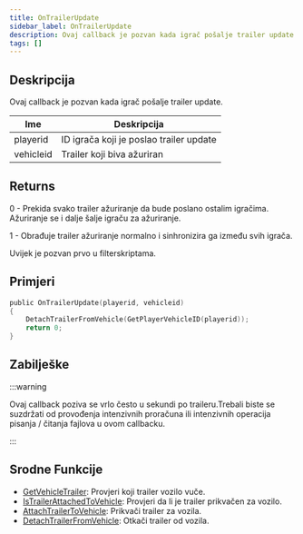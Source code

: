 ```yaml
---
title: OnTrailerUpdate
sidebar_label: OnTrailerUpdate
description: Ovaj callback je pozvan kada igrač pošalje trailer update.
tags: []
---
```


## Deskripcija

Ovaj callback je pozvan kada igrač pošalje trailer update.

| Ime       | Deskripcija                             |
| --------- | --------------------------------------- |
| playerid  | ID igrača koji je poslao trailer update |
| vehicleid | Trailer koji biva ažuriran              |

## Returns

0 - Prekida svako trailer ažuriranje da bude poslano ostalim igračima. Ažuriranje se i dalje šalje igraču za ažuriranje.

1 - Obrađuje trailer ažuriranje normalno i sinhronizira ga između svih igrača.

Uvijek je pozvan prvo u filterskriptama.

## Primjeri

```c
public OnTrailerUpdate(playerid, vehicleid)
{
    DetachTrailerFromVehicle(GetPlayerVehicleID(playerid));
    return 0;
}
```

## Zabilješke

:::warning

Ovaj callback poziva se vrlo često u sekundi po traileru.Trebali biste se suzdržati od provođenja intenzivnih proračuna ili intenzivnih operacija pisanja / čitanja fajlova u ovom callbacku.

:::

## Srodne Funkcije

- [GetVehicleTrailer](../functions/GetVehicleTrailer.md): Provjeri koji trailer vozilo vuče.
- [IsTrailerAttachedToVehicle](../functions/IsTrailerAttachedToVehicle.md): Provjeri da li je trailer prikvačen za vozilo.
- [AttachTrailerToVehicle](../functions/AttachTrailerToVehicle.md): Prikvači trailer za vozila.
- [DetachTrailerFromVehicle](../functions/DetachTrailerFromVehicle.md): Otkači trailer od vozila.
